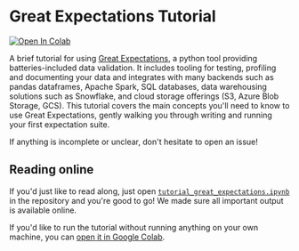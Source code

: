 # Great Expectations Tutorial
[![Open In Colab](https://colab.research.google.com/assets/colab-badge.svg)](https://colab.research.google.com/github/Robin069/tutorial-great-expectations/blob/main/tutorial_great_expectations.ipynb)

A brief tutorial for using [Great Expectations](https://greatexpectations.io/), a python tool providing batteries-included data validation. It includes tooling for testing, profiling and documenting your data and integrates with many backends such as pandas dataframes, Apache Spark, SQL databases, data warehousing solutions such as Snowflake, and cloud storage offerings (S3, Azure Blob Storage, GCS).
This tutorial covers the main concepts you'll need to know to use Great Expectations, gently walking you through writing and running your first expectation suite.

If anything is incomplete or unclear, don't hesitate to open an issue!

## Reading online
If you'd just like to read along, just open [`tutorial_great_expectations.ipynb`](https://github.com/datarootsio/tutorial-great-expectations/blob/main/tutorial_great_expectations.ipynb) in the repository and you're good to go! We made sure all important output is available online.

If you'd like to run the tutorial without running anything on your own machine, you can [open it in Google Colab](https://colab.research.google.com/github/Robin069/tutorial-great-expectations/blob/main/tutorial_great_expectations.ipynb).